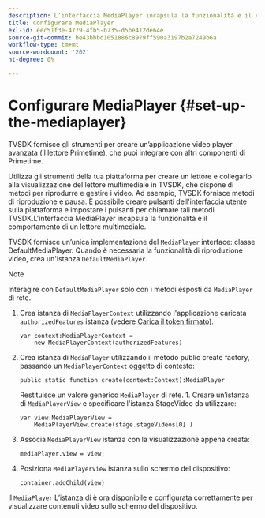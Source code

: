 ```yaml
---
description: L’interfaccia MediaPlayer incapsula la funzionalità e il comportamento di un lettore multimediale.
title: Configurare MediaPlayer
exl-id: eec51f3e-4779-4fb5-b735-d5be412de64e
source-git-commit: be43bbbd1051886c8979ff590a3197b2a7249b6a
workflow-type: tm+mt
source-wordcount: '202'
ht-degree: 0%

---
```


# Configurare MediaPlayer {#set-up-the-mediaplayer}

TVSDK fornisce gli strumenti per creare un’applicazione video player avanzata (il lettore Primetime), che puoi integrare con altri componenti di Primetime.

Utilizza gli strumenti della tua piattaforma per creare un lettore e collegarlo alla visualizzazione del lettore multimediale in TVSDK, che dispone di metodi per riprodurre e gestire i video. Ad esempio, TVSDK fornisce metodi di riproduzione e pausa. È possibile creare pulsanti dell&#39;interfaccia utente sulla piattaforma e impostare i pulsanti per chiamare tali metodi TVSDK.L&#39;interfaccia MediaPlayer incapsula la funzionalità e il comportamento di un lettore multimediale.

TVSDK fornisce un’unica implementazione del `MediaPlayer` interface: classe DefaultMediaPlayer. Quando è necessaria la funzionalità di riproduzione video, crea un&#39;istanza `DefaultMediaPlayer`.

>[!NOTE]
>
>Interagire con `DefaultMediaPlayer` solo con i metodi esposti da `MediaPlayer` di rete.

1. Crea istanza di `MediaPlayerContext` utilizzando l&#39;applicazione caricata `authorizedFeatures` istanza (vedere [Carica il token firmato](../../tvsdk-1.4-for-desktop-hls/t-psdk-dhls-1.4-configure/t-psdk-dhls-1.4-get-signed-token.md)).

   ```
   var context:MediaPlayerContext =  
       new MediaPlayerContext(authorizedFeatures)
   ```

1. Crea istanza di `MediaPlayer` utilizzando il metodo public create factory, passando un `MediaPlayerContext` oggetto di contesto:

   ```
   public static function create(context:Context):MediaPlayer
   ```

   Restituisce un valore generico `MediaPlayer` di rete. 1. Creare un’istanza di `MediaPlayerView` e specificare l&#39;istanza StageVideo da utilizzare:

   ```
   var view:MediaPlayerView =  
       MediaPlayerView.create(stage.stageVideos[0] )
   ```

1. Associa `MediaPlayerView` istanza con la visualizzazione appena creata:

   ```
   mediaPlayer.view = view;
   ```

1. Posiziona `MediaPlayerView` istanza sullo schermo del dispositivo:

   ```
   container.addChild(view)
   ```

Il `MediaPlayer` L’istanza di è ora disponibile e configurata correttamente per visualizzare contenuti video sullo schermo del dispositivo.
